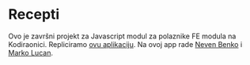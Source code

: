 # Recepti

Ovo je završni projekt za Javascript modul za polaznike FE modula na Kodiraonici. Repliciramo [ovu aplikaciju](https://cute-frangollo-f4bc21.netlify.app/). Na ovoj app rade [Neven Benko](https://github.com/Neven-Benko) i [Marko Lucan](https://github.com/M-Lucan).